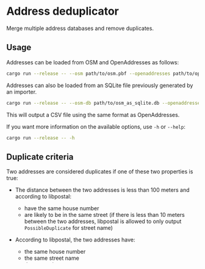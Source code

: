 Address deduplicator
====================

Merge multiple address databases and remove duplicates.


Usage
-----

Addresses can be loaded from OSM and OpenAddresses as follows:

```bash
cargo run --release -- --osm path/to/osm.pbf --openaddresses path/to/openaddresses
```

Addresses can also be loaded from an SQLite file previously generated by an
importer.

```bash
cargo run --release -- --osm-db path/to/osm_as_sqlite.db --openaddresses-db path/to/openaddresses_as_sqlite.db
```

This will output a CSV file using the same format as OpenAddresses.

If you want more information on the available options, use `-h` or `--help`:

```bash
cargo run --release -- -h
```

Duplicate criteria
------------------

Two addresses are considered duplicates if one of these two properties is true:

 - The distance between the two addresses is less than 100 meters and according
   to libpostal:
     - have the same house number
     - are likely to be in the same street (if there is less than 10 meters
       between the two addresses, libpostal is allowed to only output
       `PossibleDuplicate` for street name)

 - According to libpostal, the two addresses have:
     - the same house number
     - the same street name
     - the same city name
     - the same postal code
     - they are distant of less than 1km


Implementation details
----------------------

The deduplication is done through two steps:

 1. First, an SQLite database is built, with a table containing all addresses
    and another table containing hashes computed for these addresses using
    libpostal.

 2. Then, the pairs of addresses with conflicting hashes are extracted from the
    database, for each of these pairs a more accurate criterion is applied to
    decide if it is actually a duplicate. Finally, for each actual duplicate,
    one of the two addresses is removed from the database.
